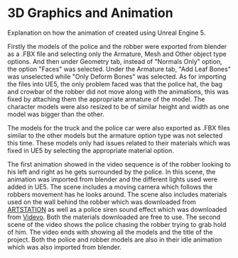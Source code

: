 # 3D Graphics and Animation 
Explanation on how the animation of created using Unreal Engine 5.

Firstly the models of the police and the robber were exported from blender as a .FBX file and selecting only the Armature, Mesh and Other object type options. And then under Geometry tab, instead of "Normals Only" option, the option "Faces" was selected. Under the Armature tab, "Add Leaf Bones" was unselected while "Only Deform Bones" was selected. As for importing the files into UE5, the only problem faced was that the police hat, the bag and crowbar of the robber did not move along with the animations, this was fixed by attaching them the appropriate armature of the model. The character models were also resized to be of similar height and width as one model was bigger than the other.

The models for the truck and the police car were also exported as .FBX files similar to the other models but the armature option type was not selected this time. These models only had issues related to their materials which was fixed in UE5 by selecting the appropriate material option.

The first animation showed in the video sequence is of the robber looking to his left and right as he gets surrounded by the police. In this scene, the animation was imported from blender and the different lights used were added in UE5. The scene includes a moving camera which follows the robbers movement has he looks around. The scene also includes materials used on the wall behind the robber which was downloaded from [ARTSTATION](https://www.artstation.com/marketplace/p/NNPe2/100-free-ue4-ue5-brick-walls-materials-pack-1) as well as a police siren sound effect which was downloaded from [Videvo](https://www.videvo.net/sound-effect/police-siren-variou-te2027601/253680/).
Both the materials downloaded are free to use. The second scene of the video shows the police chasing the robber trying to grab hold of him. The video ends with showing all the models and the title of the project. Both the police and robber models are also in their idle animation which was also imported from blender.